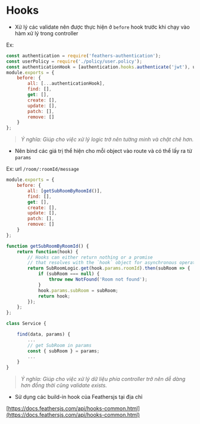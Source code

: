 # Hooks

- Xử lý các validate nên được thực hiện ở `before` hook trước khi chạy vào hàm xử lý trong controller

Ex:
```js
const authentication = require('feathers-authentication');
const userPolicy = require('./policy/user.policy');
const authenticationHook = [authentication.hooks.authenticate('jwt'), userPolicy];
module.exports = {
    before: {
        all: [...authenticationHook],
        find: [],
        get: [],
        create: [],
        update: [],
        patch: [],
        remove: []
    }
};
```
>*Ý nghĩa: Giúp cho việc xử lý logic trở nên tường minh và chặt chẽ hơn.*

- Nên bind các giá trị thể hiện cho mỗi object vào route và có thể lấy ra từ `params`

Ex: url `/room/:roomId/message`

```js
module.exports = {
    before: {
        all: [getSubRoomByRoomId()],
        find: [],
        get: [],
        create: [],
        update: [],
        patch: [],
        remove: []
    }
};

function getSubRoomByRoomId() {
    return function(hook) {
        // Hooks can either return nothing or a promise
        // that resolves with the `hook` object for asynchronous operations
        return SubRoomLogic.get(hook.params.roomId).then(subRoom => {
            if (subRoom === null) {
                throw new NotFound('Room not found');
            }
            hook.params.subRoom = subRoom;
            return hook;
        });
    };
};
```

```js
class Service {

    find(data, params) {
        ...
        // get SubRoom in params
        const { subRoom } = params;
        ...
    }
}
```
>*Ý nghĩa: Giúp cho việc xử lý dữ liệu phía controller trở nên dễ dàng hơn đồng thời cũng validate exists.*

- Sử dụng các build-in hook của Feathersjs tại địa chỉ

[https://docs.feathersjs.com/api/hooks-common.html](https://docs.feathersjs.com/api/hooks-common.html)
